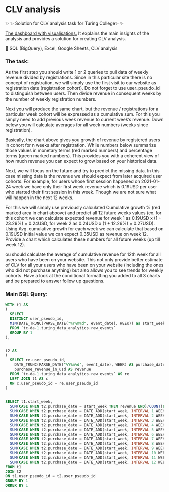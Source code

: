 # CLV analysis


✨ ✨ Solution for CLV analysis task for Turing College✨ ✨ 

<a href = 'https://docs.google.com/spreadsheets/d/1lfII6i4Dyt2LiCcsiN8BczGz_HTDvNpZvaFHHD_RAJc/edit?usp=sharing
'> The dashboard with visualisations.</a> It explains the main insights of the analysis and provides a solution for creating CLV analysis.

:rocket: SQL (BigQuery), Excel, Google Sheets, CLV analysis

### The task:
As the first step you should write 1 or 2 queries to pull data of weekly revenue divided by registrations. Since in this particular site there is no concept of registration, we will simply use the first visit to our website as registration date (registration cohort). Do not forget to use user_pseudo_id to distinguish between users. Then divide revenue in consequent weeks by the number of weekly registration numbers.

Next you will produce the same chart, but the revenue / registrations for a particular week cohort will be expressed as a cumulative sum. For this you simply need to add previous week revenue to current week’s revenue. Down below you will calculate averages for all week numbers (weeks since registration).

Basically, the chart above gives you growth of revenue by registered users in cohort for n weeks after registration. While numbers below summarize those values in monetary terms (red marked numbers) and percentage terms (green marked numbers). This provides you with a coherent view of how much revenue you can expect to grow based on your historical data.

Next, we will focus on the future and try to predict the missing data. In this case missing data is the revenue we should expect from later acquired user cohorts. For example, for users whose first session happened on 2021-01-24 week we have only their first week revenue which is 0.19USD per user who started their first session in this week. Though we are not sure what will happen in the next 12 weeks.

For this we will simply use previously calculated Cumulative growth % (red marked area in chart aboove) and predict all 12 future weeks values (ex. for this cohort we can calculate expected revenue for week 1 as 0.19USD x (1 + 23.29%) = 0.24USD, for week 2 as 0.24USD x (1 + 12.26%) = 0.27USD). Using Avg. cumulative growth for each week we can calculate that based on 0.19USD initial value we can expect 0.35USD as revenue on week 12. Provide a chart which calculates these numbers for all future weeks (up till week 12).

ou should calculate the average of cumulative revenue for 12th week for all users who have been on your website. This not only provide better estimate of CLV for all your users who have been on your website (including the ones who did not purchase anything) but also allows you to see trends for weekly cohorts. Have a look at the conditional formatting you added to all 3 charts and be prepared to answer follow up questions.

### Main SQL Query:

``` SQL 
WITH t1 AS 
(
  SELECT
  DISTINCT user_pseudo_id,
  MIN(DATE_TRUNC(PARSE_DATE("%Y%m%d", event_date), WEEK)) as start_week
  FROM `tc-da-1.turing_data_analytics.raw_events`
  GROUP BY 1
),


t2 AS 
(
  SELECT re.user_pseudo_id, 
    DATE_TRUNC(PARSE_DATE("%Y%m%d", event_date), WEEK) AS purchase_date, 
    purchase_revenue_in_usd AS revenue
  FROM `tc-da-1.turing_data_analytics.raw_events` AS re
  LEFT JOIN t1 AS c
  ON c.user_pseudo_id = re.user_pseudo_id
)


SELECT t1.start_week,
  SUM(CASE WHEN t2.purchase_date = start_week THEN revenue END)/COUNT(DISTINCT t1.user_pseudo_id) AS w0,
  SUM(CASE WHEN t2.purchase_date = DATE_ADD(start_week, INTERVAL 1 WEEK) THEN revenue END)/COUNT(DISTINCT t1.user_pseudo_id) AS w1,
  SUM(CASE WHEN t2.purchase_date = DATE_ADD(start_week, INTERVAL 2 WEEK) THEN revenue END)/COUNT(DISTINCT t1.user_pseudo_id) AS w2,
  SUM(CASE WHEN t2.purchase_date = DATE_ADD(start_week, INTERVAL 3 WEEK) THEN revenue END)/COUNT(DISTINCT t1.user_pseudo_id) AS w3,
  SUM(CASE WHEN t2.purchase_date = DATE_ADD(start_week, INTERVAL 4 WEEK) THEN revenue END)/COUNT(DISTINCT t1.user_pseudo_id) AS w4,
  SUM(CASE WHEN t2.purchase_date = DATE_ADD(start_week, INTERVAL 5 WEEK) THEN revenue END)/COUNT(DISTINCT t1.user_pseudo_id) AS w5,
  SUM(CASE WHEN t2.purchase_date = DATE_ADD(start_week, INTERVAL 6 WEEK) THEN revenue END)/COUNT(DISTINCT t1.user_pseudo_id) AS w6,
  SUM(CASE WHEN t2.purchase_date = DATE_ADD(start_week, INTERVAL 7 WEEK) THEN revenue END)/COUNT(DISTINCT t1.user_pseudo_id) AS w7,
  SUM(CASE WHEN t2.purchase_date = DATE_ADD(start_week, INTERVAL 8 WEEK) THEN revenue END)/COUNT(DISTINCT t1.user_pseudo_id) AS w8,
  SUM(CASE WHEN t2.purchase_date = DATE_ADD(start_week, INTERVAL 9 WEEK) THEN revenue END)/COUNT(DISTINCT t1.user_pseudo_id) AS w9,
  SUM(CASE WHEN t2.purchase_date = DATE_ADD(start_week, INTERVAL 10 WEEK) THEN revenue END)/COUNT(DISTINCT t1.user_pseudo_id) AS w10,
  SUM(CASE WHEN t2.purchase_date = DATE_ADD(start_week, INTERVAL 11 WEEK) THEN revenue END)/COUNT(DISTINCT t1.user_pseudo_id) AS w11,
  SUM(CASE WHEN t2.purchase_date = DATE_ADD(start_week, INTERVAL 12 WEEK) THEN revenue END)/COUNT(DISTINCT t1.user_pseudo_id) AS w12
FROM t1
JOIN t2
ON t1.user_pseudo_id = t2.user_pseudo_id
GROUP BY 1
ORDER BY 1
```
